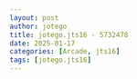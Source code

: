 ```yaml
---
layout: post
author: jotego
title: jotego.jts16 - 5732478
date: 2025-01-17
categories: [Arcade, jts16]
tags: [jotego.jts16]
---
```


